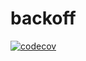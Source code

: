 # backoff

[![codecov](https://codecov.io/gh/abelcervantes/backoff/branch/master/graph/badge.svg)](https://codecov.io/gh/abelcervantes/backoff)
